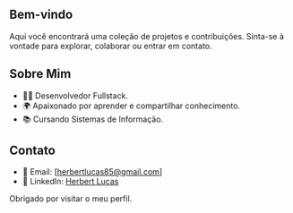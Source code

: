 ## Bem-vindo

Aqui você encontrará uma coleção de projetos e contribuições. Sinta-se à vontade para explorar, colaborar ou entrar em contato.

## Sobre Mim

- 👨‍💻 Desenvolvedor Fullstack.
- 🌍 Apaixonado por aprender e compartilhar conhecimento.
- 📚 Cursando Sistemas de Informação.

## Contato

- 📧 Email: [herbertlucas85@gmail.com]
- 🔗 LinkedIn: [Herbert Lucas](https://www.linkedin.com/in/herbert-lucas85)

Obrigado por visitar o meu perfil.
